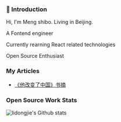 ### 🙋 Introduction  

Hi, I'm Meng shibo. Living in Beijing.

A Fontend engineer

Currently rearning React related technologies

Open Source Enthusiast

### My Articles  

- [《他改变了中国》书摘 ](https://github.com/exposir/blog/issues/41)

### Open Source Work Stats 

![lidongjie's Github stats](https://github-readme-stats.vercel.app/api?username=exposir&show_icons=true&bg_color=30,e96443,904e95&title_color=fff&text_color=fff)


